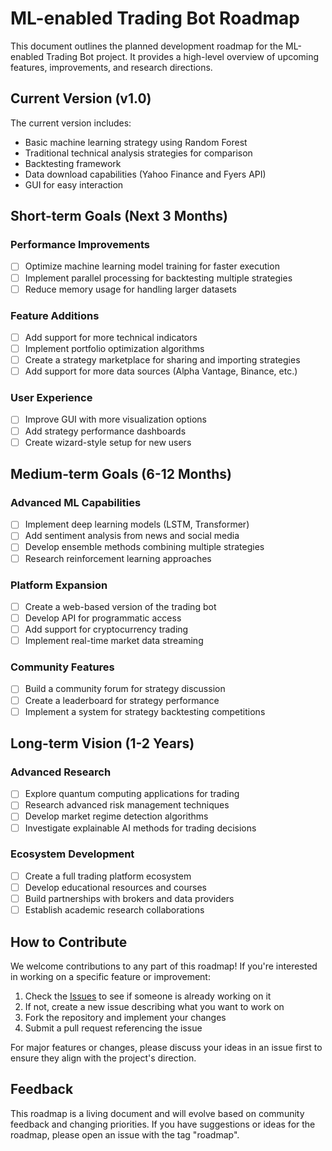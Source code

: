 # ML-enabled Trading Bot Roadmap

This document outlines the planned development roadmap for the ML-enabled Trading Bot project. It provides a high-level overview of upcoming features, improvements, and research directions.

## Current Version (v1.0)

The current version includes:
- Basic machine learning strategy using Random Forest
- Traditional technical analysis strategies for comparison
- Backtesting framework
- Data download capabilities (Yahoo Finance and Fyers API)
- GUI for easy interaction

## Short-term Goals (Next 3 Months)

### Performance Improvements
- [ ] Optimize machine learning model training for faster execution
- [ ] Implement parallel processing for backtesting multiple strategies
- [ ] Reduce memory usage for handling larger datasets

### Feature Additions
- [ ] Add support for more technical indicators
- [ ] Implement portfolio optimization algorithms
- [ ] Create a strategy marketplace for sharing and importing strategies
- [ ] Add support for more data sources (Alpha Vantage, Binance, etc.)

### User Experience
- [ ] Improve GUI with more visualization options
- [ ] Add strategy performance dashboards
- [ ] Create wizard-style setup for new users

## Medium-term Goals (6-12 Months)

### Advanced ML Capabilities
- [ ] Implement deep learning models (LSTM, Transformer)
- [ ] Add sentiment analysis from news and social media
- [ ] Develop ensemble methods combining multiple strategies
- [ ] Research reinforcement learning approaches

### Platform Expansion
- [ ] Create a web-based version of the trading bot
- [ ] Develop API for programmatic access
- [ ] Add support for cryptocurrency trading
- [ ] Implement real-time market data streaming

### Community Features
- [ ] Build a community forum for strategy discussion
- [ ] Create a leaderboard for strategy performance
- [ ] Implement a system for strategy backtesting competitions

## Long-term Vision (1-2 Years)

### Advanced Research
- [ ] Explore quantum computing applications for trading
- [ ] Research advanced risk management techniques
- [ ] Develop market regime detection algorithms
- [ ] Investigate explainable AI methods for trading decisions

### Ecosystem Development
- [ ] Create a full trading platform ecosystem
- [ ] Develop educational resources and courses
- [ ] Build partnerships with brokers and data providers
- [ ] Establish academic research collaborations

## How to Contribute

We welcome contributions to any part of this roadmap! If you're interested in working on a specific feature or improvement:

1. Check the [Issues](https://github.com/ShivanandhGangapuram/ML_enabled_Trading_Bot/issues) to see if someone is already working on it
2. If not, create a new issue describing what you want to work on
3. Fork the repository and implement your changes
4. Submit a pull request referencing the issue

For major features or changes, please discuss your ideas in an issue first to ensure they align with the project's direction.

## Feedback

This roadmap is a living document and will evolve based on community feedback and changing priorities. If you have suggestions or ideas for the roadmap, please open an issue with the tag "roadmap".